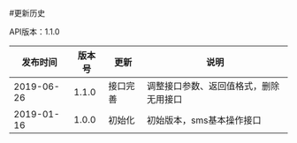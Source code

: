#更新历史

API版本：1.1.0

| 发布时间   | 版本号 | 更新     | 说明                                                         |
| ---------- | ------ | -------- | ------------------------------------------------------------ |
| 2019-06-26 | 1.1.0  | 接口完善 | 调整接口参数、返回值格式，删除无用接口  
| 2019-01-16 | 1.0.0  | 初始化   | 初始版本，sms基本操作接口                                     |
